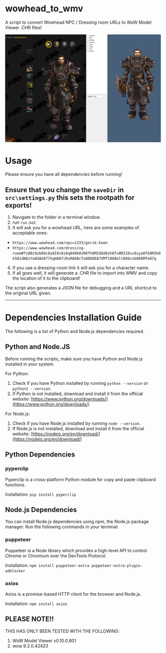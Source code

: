 # wowhead_to_wmv
 A script to convert Wowhead NPC / Dressing room URLs to WoW Model Viewer .CHR files!



![Dressing Room](./src/demo.png)


# Usage

Please ensure you have all dependencies before running!

## Ensure that you change the `saveDir` in `src\settings.py` this sets the rootpath for exports!

1. Navigate to the folder in a terminal window.
2. run `run.bat`
3. It will ask you for a wowhead URL, here are some examples of acceptable ones:
- `https://www.wowhead.com/npc=1333/gerik-koen`
- `https://www.wowhead.com/dressing-room#fz80c0zb89c8a8I8s8z8q848b8zR8fh8M2Q8d8zh8fu8M218sc8zya8fG8M3k8k58zdN8zYw8dAG877GqHA87cRxR808cTo808OE87VMTt808mlt808cnb808MTe87q`
4. If you use a dressing-room link it will ask you for a character name.
5. If all goes well, it will generate a .CHR file to import into WMV and copy the location of it to the clipboard!

The script also generates a JSON file for debugging and a URL shortcut to the original URL given.

---

# Dependencies Installation Guide

The following is a list of Python and Node.js dependencies required.

## Python and Node.JS

Before running the scripts, make sure you have Python and Node.js installed in your system.

For Python:

1.  Check if you have Python installed by running `python --version` or `python3 --version`.
2.  If Python is not installed, download and install it from the official website: [https://www.python.org/downloads/](https://www.python.org/downloads/)

For Node.js:

1.  Check if you have Node.js installed by running `node --version`.
2.  If Node.js is not installed, download and install it from the official website: [https://nodejs.org/en/download/](https://nodejs.org/en/download/)

## Python Dependencies

### pyperclip

Pyperclip is a cross-platform Python module for copy and paste clipboard functions.

Installation:
`pip install pyperclip` 




## Node.js Dependencies

You can install Node.js dependencies using npm, the Node.js package manager. Run the following commands in your terminal:

### puppeteer

Puppeteer is a Node library which provides a high-level API to control Chrome or Chromium over the DevTools Protocol.

Installation:
`npm install puppeteer-extra puppeteer-extra-plugin-adblocker`



### axios

Axios is a promise-based HTTP client for the browser and Node.js.

Installation:
`npm install axios` 



## PLEASE NOTE!!

THIS HAS ONLY BEEN TESTED WITH THE FOLLOWING:
1) WoW Model Viewer v0.10.0.801
2) wow 9.2.0.42423
